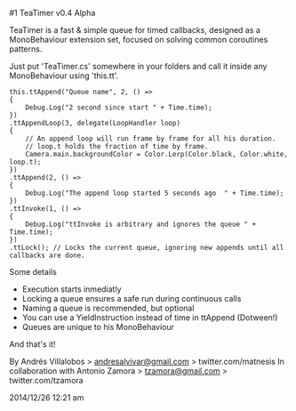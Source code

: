 #1 TeaTimer v0.4 Alpha

TeaTimer is a fast & simple queue for timed callbacks, designed as a
MonoBehaviour extension set, focused on solving common coroutines patterns.

Just put 'TeaTimer.cs' somewhere in your folders and call it inside any
MonoBehaviour using 'this.tt'.


	this.ttAppend("Queue name", 2, () =>
	{
		Debug.Log("2 second since start " + Time.time);
	})
	.ttAppendLoop(3, delegate(LoopHandler loop)
	{
		// An append loop will run frame by frame for all his duration.
		// loop.t holds the fraction of time by frame.
		Camera.main.backgroundColor = Color.Lerp(Color.black, Color.white, loop.t);
	})
	.ttAppend(2, () =>
	{
		Debug.Log("The append loop started 5 seconds ago  " + Time.time);
	})
	.ttInvoke(1, () =>
	{
		Debug.Log("ttInvoke is arbitrary and ignores the queue " + Time.time);
	})
	.ttLock(); // Locks the current queue, ignoring new appends until all callbacks are done.


Some details
- Execution starts inmediatly
- Locking a queue ensures a safe run during continuous calls
- Naming a queue is recommended, but optional
- You can use a YieldInstruction instead of time in ttAppend (Dotween!)
- Queues are unique to his MonoBehaviour

And that's it!

By Andrés Villalobos > andresalvivar@gmail.com > twitter.com/matnesis
In collaboration with Antonio Zamora > tzamora@gmail.com > twitter.com/tzamora

2014/12/26 12:21 am